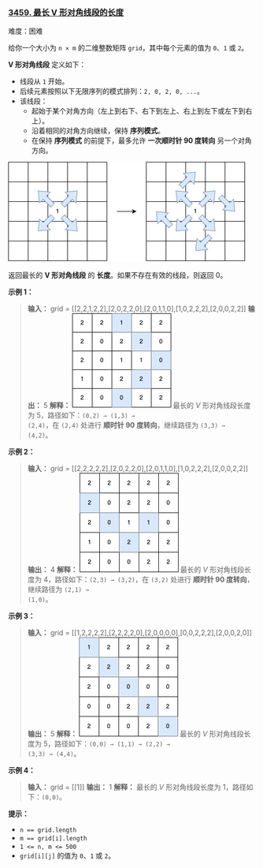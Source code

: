 ### [3459\. 最长 V 形对角线段的长度](https://leetcode.cn/problems/length-of-longest-v-shaped-diagonal-segment/)

难度：困难

给你一个大小为 <code>n &times; m</code> 的二维整数矩阵 `grid`，其中每个元素的值为 `0`、`1` 或 `2`。

**V 形对角线段** 定义如下：

- 线段从 `1` 开始。
- 后续元素按照以下无限序列的模式排列：`2, 0, 2, 0, ...`。
- 该线段：
  - 起始于某个对角方向（左上到右下、右下到左上、右上到左下或左下到右上）。
  - 沿着相同的对角方向继续，保持 **序列模式**。
  - 在保持 **序列模式** 的前提下，最多允许 **一次顺时针 $90$ 度转向** 另一个对角方向。

![](./assets/img/Question3459_01.jpg)

返回最长的 **V 形对角线段** 的 **长度**。如果不存在有效的线段，则返回 $0$。

**示例 1：**

> **输入：** grid = \[[2,2,1,2,2],[2,0,2,2,0],[2,0,1,1,0],[1,0,2,2,2],[2,0,0,2,2]]
> **输出：** 5
> **解释：**
> ![](./assets/img/Question3459_02.jpg)
> 最长的 $V$ 形对角线段长度为 $5$，路径如下：<code>(0,2) &rarr; (1,3) &rarr; (2,4)</code>，在 `(2,4)` 处进行 **顺时针 $90$ 度转向**，继续路径为 <code>(3,3) &rarr; (4,2)</code>。

**示例 2：**

> **输入：** grid = \[[2,2,2,2,2],[2,0,2,2,0],[2,0,1,1,0],[1,0,2,2,2],[2,0,0,2,2]]
> **输出：** 4
> **解释：**
> ![](./assets/img/Question3459_03.jpg)
> 最长的 $V$ 形对角线段长度为 $4$，路径如下：<code>(2,3) &rarr; (3,2)</code>，在 `(3,2)` 处进行 **顺时针 $90$ 度转向**，继续路径为 <code>(2,1) &rarr; (1,0)</code>。

**示例 3：**

> **输入：** grid = \[[1,2,2,2,2],[2,2,2,2,0],[2,0,0,0,0],[0,0,2,2,2],[2,0,0,2,0]]
> **输出：** 5
> **解释：**
> ![](./assets/img/Question3459_04.jpg)
> 最长的 $V$ 形对角线段长度为 $5$，路径如下：<code>(0,0) &rarr; (1,1) &rarr; (2,2) &rarr; (3,3) &rarr; (4,4)</code>。

**示例 4：**

> **输入：** grid = \[[1]]
> **输出：** 1
> **解释：**
> 最长的 $V$ 形对角线段长度为 $1$，路径如下：`(0,0)`。

**提示：**

- `n == grid.length`
- `m == grid[i].length`
- `1 <= n, m <= 500`
- `grid[i][j]` 的值为 `0`、`1` 或 `2`。
